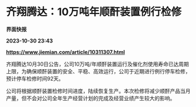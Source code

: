 # 齐翔腾达：10万吨年顺酐装置例行检修
**界面快报**

**2023-10-30 23:43**

**https://www.jiemian.com/article/10311307.html**

齐翔腾达10月30日公告，公司10万吨/年顺酐装置运行及催化剂使用寿命已达周期上限，为确保顺酐装置的安全、平稳、高效运行，公司于近期进行例行停车检修，预计停车检修时间92天。

公司将根据顺酐装置检修时间进度，陆续恢复生产。本次检修将减少顺酐产品当月产量，但不会对公司全年生产经营计划的完成及经营业绩产生较大的影响。